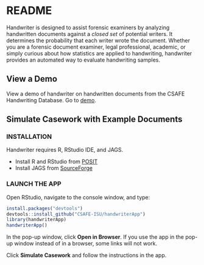 # README


Handwriter is designed to assist forensic examiners by analyzing
handwritten documents against a *closed set* of potential writers. It
determines the probability that each writer wrote the document. Whether
you are a forensic document examiner, legal professional, academic, or
simply curious about how statistics are applied to handwriting,
handwriter provides an automated way to evaluate handwriting samples.

## View a Demo

View a demo of handwriter on handwritten documents from the CSAFE
Handwriting Database. Go to
[demo](https://csafe.shinyapps.io/handwriterAppDemo/).

## Simulate Casework with Example Documents

### INSTALLATION

Handwriter requires R, RStudio IDE, and JAGS.

-   Install R and RStudio from
    [POSIT](https://posit.co/download/rstudio-desktop/)
-   Install JAGS from
    [SourceForge](https://sourceforge.net/projects/mcmc-jags/files/)

### LAUNCH THE APP

Open RStudio, navigate to the console window, and type:

``` r
install.packages("devtools")
devtools::install_github("CSAFE-ISU/handwriterApp")
library(handwriterApp)
handwriterApp()
```

In the pop-up window, click **Open in Browser**. If you use the app in
the pop-up window instead of in a browser, some links will not work.

Click **Simulate Casework** and follow the instructions in the app.
